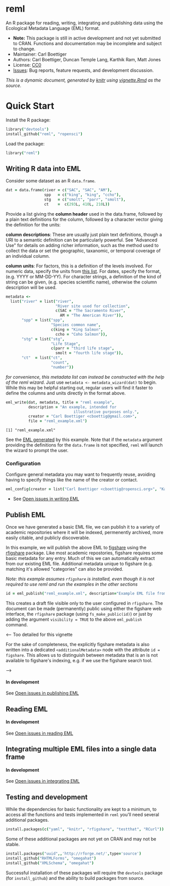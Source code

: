 reml
====

An R package for reading, writing, integrating and publishing data using the Ecological Metadata Language (EML) format.   

* **Note:** This package is still in active development and not yet submitted to CRAN.  Functions and documentation may be incomplete and subject to change.  
* Maintainer: Carl Boettiger
* Authors: Carl Boettiger, Duncan Temple Lang, Karthik Ram, Matt Jones
* License: [CC0](http://creativecommons.org/publicdomain/zero/1.0/)
* [Issues](https://github.com/ropensci/reml/issues): Bug reports, feature requests, and development discussion.



_This is a dynamic document, generated by [knitr](http://yihui.name/knitr) using [vignette.Rmd](https://github.com/ropensci/reml/blob/master/inst/doc/vingette.Rmd) as the source._





Quick Start
===========

Install the R package:



```coffee
library("devtools")
install_github("reml", "ropensci")
```


Load the package:


```coffee
library("reml")
```



Writing R data into EML
-----------------------



Consider some dataset as an R `data.frame`.  


```coffee
dat = data.frame(river = c("SAC", "SAC", "AM"),
                 spp   = c("king", "king", "ccho"),
                 stg   = c("smolt", "parr", "smolt"),
                 ct    =  c(293L, 410L, 210L))
```




Provide a list giving the  __column header__ used in the data.frame, followed by a plain text definitions for the column, followed by a character vector giving the definition for the units:  

__column descriptions__: These are usually just plain text definitions, though a URI to a semantic definition can be particularly powerful. See "Advanced Use" for details on adding richer information, such as the method used to collect the data or set the geographic, taxanomic, or temporal coverage of an individual column.   

__column units__:   For factors, this is a definition of the levels involved.  For numeric data, specify the units from [this list](http://knb.ecoinformatics.org/software/eml/eml-2.1.1/eml-unitTypeDefinitions.html#StandardUnitDictionary).  For dates, specify the format, (e.g. YYYY or MM-DD-YY). For character strings, a definition of the kind of string can be given, (e.g. species scientific name), otherwise the column description will be used.  




```coffee
metadata <- 
  list("river" = list("river",
                      "River site used for collection",
                      c(SAC = "The Sacramento River", 
                        AM = "The American River")),
       "spp" = list("spp",
                    "Species common name", 
                    c(king = "King Salmon", 
                      ccho = "Coho Salmon")),
       "stg" = list("stg",
                    "Life Stage", 
                    c(parr = "third life stage", 
                      smolt = "fourth life stage")),
       "ct"  = list("ct",
                    "count", 
                    "number"))
```


*for convenience, this metadata list can instead be constructed with the help of the reml wizard*.  Just use `metadata <- metadata_wizard(dat)` to begin. While this may be helpful starting out, regular users will find it faster to define the columns and units directly in the format above.   




```coffee
eml_write(dat, metadata, title = "reml example",  
          description = "An example, intended for
                              illustrative purposes only.",
          creator = "Carl Boettiger <cboettig@gmail.com>",
          file = "reml_example.xml")
```

```
[1] "reml_example.xml"
```


See the [EML generated](https://github.com/ropensci/reml/tree/master/inst/doc/reml_example.xml) by this example.  Note that if the `metadata` argument providing the definitions for the `data.frame` is not specified, `reml` will launch the wizard to prompt the user.  

### Configuration 

Configure general metadata you may want to frequently reuse, avoiding having to specify things like the name of the creator or contact.


```coffee
eml_config(creator = list("Carl Boettiger <cboettig@ropensci.org>", "Karthik Ram"), contact = "Carl Boettiger <cboettig@ropensci.org>")
```



* See [Open issues in writing EML](https://github.com/ropensci/reml/issues?labels=write+eml&page=1&state=open)

Publish EML
-----------

Once we have generated a basic EML file, we can publish it to a variety
of academic repositories where it will be indexed, permenently archived,
more easily citable, and publicly discoverable.

In this example, we will publish the above
EML to [figshare](http://figshare.com) using the
[rfigshare](https://github.com/ropensci/rfigshare) package. Like most
academic repostories, figshare requires some basic metadata for any entry.
Much of this we can automatically extract from our existing EML file. 
Additional metadata unique to figshare (e.g. matching it's allowed "categories"
can also be provided. 

_Note: this example assumes `rfigshare` is installed, even though it is not 
required to use reml and run the examples in the other sections_

<!-- We don't want to generate a DOI every time we run the vignette -->

```coffee
id = eml_publish("reml_example.xml", description="Example EML file from reml", categories = "Ecology", tags = "EML", destination="figshare")
```


This creates a draft file visible only to the user configured in `rfigshare`.  The document can be made (permanently) public using either the figshare web interface, the `rfigshare` package (using `fs_make_public(id)`) or just by adding the argument `visibility = TRUE` to the above `eml_publish` command.

<!-- In return, figshare provides the object with a DOI, which is added to the EML.  


```coffee
doc <- eml_read("my_eml_data.xml")
citation(doc) # not implemented yet
```

-->

<-- Too detailed for this vignette

For the sake of completeness, the explicitly figshare metadata is also written into a 
dedicated `<additionalMetadata>` node with the attribute `id = figshare`.  This allows
us to distinguish between metadata that is an is not available to figshare's indexing,
e.g. if we use the figshare search tool.  

-->

#### In development

See [Open issues in publishing EML](https://github.com/ropensci/reml/issues?labels=publish+eml&page=1&state=open)

Reading EML
-----------


#### In development

See [Open issues in reading EML](https://github.com/ropensci/reml/issues?labels=read+eml&page=1&state=open)



Integrating multiple EML files into a single data frame
-------------------------------------------------------

#### In development

See [Open issues in integrating EML](https://github.com/ropensci/reml/issues?labels=integrate+eml&page=1&state=open)



Testing and development
-----------------------

While the dependencies for basic functionality are kept to a minimum, to access all the functions and tests implemented in `reml` you'll need several additional packages.  

```coffee
install.packages(c("yaml", "knitr", "rfigshare", "testthat", "RCurl"))
```

Some of these additional packages are not yet on CRAN and may not be stable.

```coffee
install.packages("uuid",,'http://rforge.net/',type='source')
install_github("RHTMLForms", "omegahat")
install_github("XMLSchema", "omegahat")
```

Successful installation of these packages will require the `devtools` package (for `install_github`) and the ability to build packages from source.  


